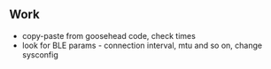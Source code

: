 ## Work 
* copy-paste from goosehead code, check times 
* look for BLE params - connection interval, mtu and so on, change sysconfig 


